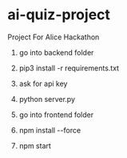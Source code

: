 # ai-quiz-project
Project For Alice Hackathon
1. go into backend folder
2. pip3 install -r requirements.txt
3. ask for api key
4. python server.py

1. go into frontend folder
2. npm install --force
3. npm start